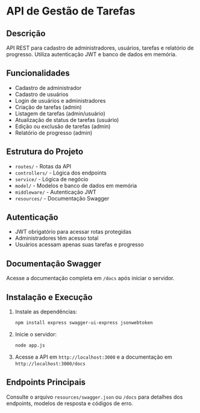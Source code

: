 # API de Gestão de Tarefas

## Descrição
API REST para cadastro de administradores, usuários, tarefas e relatório de progresso. Utiliza autenticação JWT e banco de dados em memória.

## Funcionalidades
- Cadastro de administrador
- Cadastro de usuários
- Login de usuários e administradores
- Criação de tarefas (admin)
- Listagem de tarefas (admin/usuário)
- Atualização de status de tarefas (usuário)
- Edição ou exclusão de tarefas (admin)
- Relatório de progresso (admin)

## Estrutura do Projeto
- `routes/` - Rotas da API
- `controllers/` - Lógica dos endpoints
- `service/` - Lógica de negócio
- `model/` - Modelos e banco de dados em memória
- `middleware/` - Autenticação JWT
- `resources/` - Documentação Swagger

## Autenticação
- JWT obrigatório para acessar rotas protegidas
- Administradores têm acesso total
- Usuários acessam apenas suas tarefas e progresso

## Documentação Swagger
Acesse a documentação completa em `/docs` após iniciar o servidor.

## Instalação e Execução
1. Instale as dependências:
   ```bash
   npm install express swagger-ui-express jsonwebtoken
   ```
2. Inicie o servidor:
   ```bash
   node app.js
   ```
3. Acesse a API em `http://localhost:3000` e a documentação em `http://localhost:3000/docs`

## Endpoints Principais
Consulte o arquivo `resources/swagger.json` ou `/docs` para detalhes dos endpoints, modelos de resposta e códigos de erro.
